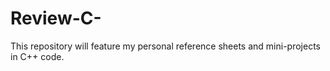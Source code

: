 # Review-C-
This repository will feature my personal reference sheets and mini-projects in C++ code.
